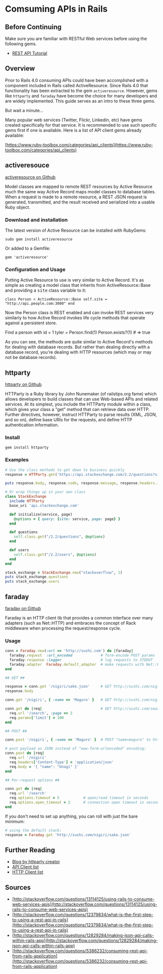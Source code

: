 # Comsuming APIs in Rails

## Before Continuing

Make sure you are familiar with RESTful Web services before using the following gems.

  - [REST API Tutorial](http://www.restapitutorial.com/)

## Overview

Prior to Rails 4.0 consuming APIs could have been accomplished with a component included in Rails called ActiveResource. Since Rails 4.0 that functionality has been extracted to the gem `activeresource`. However, gems like `httparty` and `faraday` have become the choice for many developers and are widely implemented. This guide serves as an intro to these three gems.

But wait a minute...

Many popular web services (Twitter, Flickr, Linkedin, etc) have gems created specifically for that service. It is recommended to use such specific gems first if one is available. Here is a list of API client gems already available:

[https://www.ruby-toolbox.com/categories/api_clients](https://www.ruby-toolbox.com/categories/api_clients)

## activeresouce

[activeresource on Github](https://github.com/rails/activeresource)

Model classes are mapped to remote REST resources by Active Resource much the same way Active Record maps model classes to database tables. When a request is made to a remote resource, a REST JSON request is generated, transmitted, and the result received and serialized into a usable Ruby object.
 
### Download and installation

The latest version of Active Resource can be installed with RubyGems:

  `sudo gem install activeresource`

Or added to a Gemfile:

  `gem 'activeresource'`

### Configuration and Usage

Putting Active Resource to use is very similar to Active Record.  It's as simple as creating a model class
that inherits from ActiveResource::Base and providing a <tt>site</tt> class variable to it:

  `class Person < ActiveResource::Base
      self.site = "http://api.people.com:3000"
  end`

Now the Person class is REST enabled and can invoke REST services very similarly to how Active Record invokes
life cycle methods that operate against a persistent store.

   Find a person with id = 1
   tyler = Person.find(1)
   Person.exists?(1)  # => true

As you can see, the methods are quite similar to Active Record's methods for dealing with database
records.  But rather than dealing directly with a database record, you're dealing with HTTP resources (which may or may not be database records).


## httparty

[httparty on Github](https://github.com/jnunemaker/httparty)

HTTParty is a Ruby library by John Nunemaker (of railstips.org fame) which allows developers to build classes that can use Web-based APIs and related services. At its simplest, you include the HTTParty module within a class, which gives your class a "get" method that can retrieve data over HTTP. Further directives, however, instruct HTTParty to parse results (XML, JSON, and so on), define base URIs for the requests, and define HTTP authentication information.

### Install

`gem install httparty`

### Examples

```ruby
# Use the class methods to get down to business quickly
response = HTTParty.get('https://api.stackexchange.com/2.2/questions?site=stackoverflow')

puts response.body, response.code, response.message, response.headers.inspect

# Or wrap things up in your own class
class StackExchange
  include HTTParty
  base_uri 'api.stackexchange.com'

  def initialize(service, page)
    @options = { query: {site: service, page: page} }
  end

  def questions
    self.class.get("/2.2/questions", @options)
  end

  def users
    self.class.get("/2.2/users", @options)
  end
end

stack_exchange = StackExchange.new("stackoverflow", 1)
puts stack_exchange.questions
puts stack_exchange.users
```

## faraday

[faraday on Github](https://github.com/lostisland/faraday)

Faraday is an HTTP client lib that provides a common interface over many adapters (such as Net::HTTP) and embraces the concept of Rack middleware when processing the request/response cycle.

### Usage

```ruby
conn = Faraday.new(:url => 'http://sushi.com') do |faraday|
  faraday.request  :url_encoded             # form-encode POST params
  faraday.response :logger                  # log requests to STDOUT
  faraday.adapter  Faraday.default_adapter  # make requests with Net::HTTP
end

## GET ##

response = conn.get '/nigiri/sake.json'     # GET http://sushi.com/nigiri/sake.json
response.body

conn.get '/nigiri', { :name => 'Maguro' }   # GET http://sushi.com/nigiri?name=Maguro

conn.get do |req|                           # GET http://sushi.com/search?page=2&limit=100
  req.url '/search', :page => 2
  req.params['limit'] = 100
end

## POST ##

conn.post '/nigiri', { :name => 'Maguro' }  # POST "name=maguro" to http://sushi.com/nigiri

# post payload as JSON instead of "www-form-urlencoded" encoding:
conn.post do |req|
  req.url '/nigiri'
  req.headers['Content-Type'] = 'application/json'
  req.body = '{ "name": "Unagi" }'
end

## Per-request options ##

conn.get do |req|
  req.url '/search'
  req.options.timeout = 5           # open/read timeout in seconds
  req.options.open_timeout = 2      # connection open timeout in seconds
end
```

If you don't need to set up anything, you can roll with just the bare minimum:

```ruby
# using the default stack:
response = Faraday.get 'http://sushi.com/nigiri/sake.json'
```

## Further Reading
- [Blog by httparty creator](http://www.railstips.org/blog/archives/2008/07/29/it-s-an-httparty-and-everyone-is-invited/)
- [API Client list](https://www.ruby-toolbox.com/categories/api_clients)
- [HTTP Client list](https://www.ruby-toolbox.com/categories/http_clients)

## Sources

- [http://stackoverflow.com/questions/13114125/using-rails-to-consume-web-services-apis](http://stackoverflow.com/questions/13114125/using-rails-to-consume-web-services-apis)
- [http://stackoverflow.com/questions/12379834/what-is-the-first-step-to-using-a-rest-api-in-rails](http://stackoverflow.com/questions/12379834/what-is-the-first-step-to-using-a-rest-api-in-rails)
- [http://stackoverflow.com/questions/12829284/making-json-api-calls-within-rails-app](http://stackoverflow.com/questions/12829284/making-json-api-calls-within-rails-app)
- [http://stackoverflow.com/questions/5386232/consuming-rest-api-from-rails-application](http://stackoverflow.com/questions/5386232/consuming-rest-api-from-rails-application)
